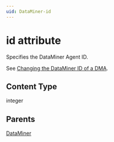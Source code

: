 ```yaml
---
uid: DataMiner-id
---
```


# id attribute

Specifies the DataMiner Agent ID.

See [Changing the DataMiner ID of a DMA](xref:Changing_the_DMA_ID).

## Content Type

integer

## Parents

[DataMiner](xref:DataMiner)
